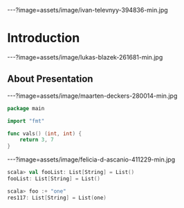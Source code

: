 ---?image=assets/image/ivan-televnyy-394836-min.jpg

# Introduction

---?image=assets/image/lukas-blazek-261681-min.jpg

## About Presentation

---?image=assets/image/maarten-deckers-280014-min.jpg

```go
package main

import "fmt"

func vals() (int, int) {
	return 3, 7
}
```

---?image=assets/image/felicia-d-ascanio-411229-min.jpg

```scala
scala> val fooList: List[String] = List()
fooList: List[String] = List()

scala> foo :+ "one"
res117: List[String] = List(one)
```


